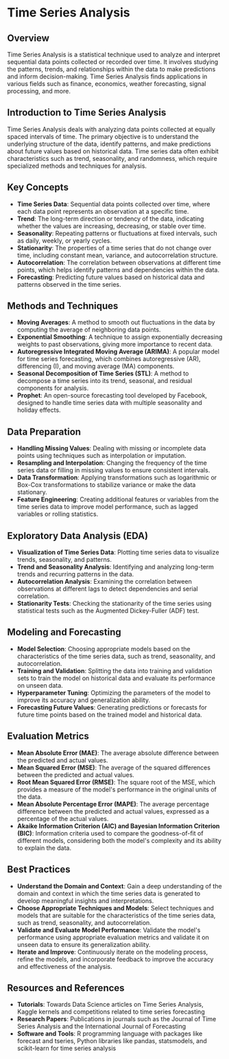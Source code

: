 # Time Series Analysis

## Overview

Time Series Analysis is a statistical technique used to analyze and interpret sequential data points collected or recorded over time. It involves studying the patterns, trends, and relationships within the data to make predictions and inform decision-making. Time Series Analysis finds applications in various fields such as finance, economics, weather forecasting, signal processing, and more.

## Introduction to Time Series Analysis

Time Series Analysis deals with analyzing data points collected at equally spaced intervals of time. The primary objective is to understand the underlying structure of the data, identify patterns, and make predictions about future values based on historical data. Time series data often exhibit characteristics such as trend, seasonality, and randomness, which require specialized methods and techniques for analysis.

## Key Concepts

- **Time Series Data**: Sequential data points collected over time, where each data point represents an observation at a specific time.
- **Trend**: The long-term direction or tendency of the data, indicating whether the values are increasing, decreasing, or stable over time.
- **Seasonality**: Repeating patterns or fluctuations at fixed intervals, such as daily, weekly, or yearly cycles.
- **Stationarity**: The properties of a time series that do not change over time, including constant mean, variance, and autocorrelation structure.
- **Autocorrelation**: The correlation between observations at different time points, which helps identify patterns and dependencies within the data.
- **Forecasting**: Predicting future values based on historical data and patterns observed in the time series.

## Methods and Techniques

- **Moving Averages**: A method to smooth out fluctuations in the data by computing the average of neighboring data points.
- **Exponential Smoothing**: A technique to assign exponentially decreasing weights to past observations, giving more importance to recent data.
- **Autoregressive Integrated Moving Average (ARIMA)**: A popular model for time series forecasting, which combines autoregressive (AR), differencing (I), and moving average (MA) components.
- **Seasonal Decomposition of Time Series (STL)**: A method to decompose a time series into its trend, seasonal, and residual components for analysis.
- **Prophet**: An open-source forecasting tool developed by Facebook, designed to handle time series data with multiple seasonality and holiday effects.

## Data Preparation

- **Handling Missing Values**: Dealing with missing or incomplete data points using techniques such as interpolation or imputation.
- **Resampling and Interpolation**: Changing the frequency of the time series data or filling in missing values to ensure consistent intervals.
- **Data Transformation**: Applying transformations such as logarithmic or Box-Cox transformations to stabilize variance or make the data stationary.
- **Feature Engineering**: Creating additional features or variables from the time series data to improve model performance, such as lagged variables or rolling statistics.

## Exploratory Data Analysis (EDA)

- **Visualization of Time Series Data**: Plotting time series data to visualize trends, seasonality, and patterns.
- **Trend and Seasonality Analysis**: Identifying and analyzing long-term trends and recurring patterns in the data.
- **Autocorrelation Analysis**: Examining the correlation between observations at different lags to detect dependencies and serial correlation.
- **Stationarity Tests**: Checking the stationarity of the time series using statistical tests such as the Augmented Dickey-Fuller (ADF) test.

## Modeling and Forecasting

- **Model Selection**: Choosing appropriate models based on the characteristics of the time series data, such as trend, seasonality, and autocorrelation.
- **Training and Validation**: Splitting the data into training and validation sets to train the model on historical data and evaluate its performance on unseen data.
- **Hyperparameter Tuning**: Optimizing the parameters of the model to improve its accuracy and generalization ability.
- **Forecasting Future Values**: Generating predictions or forecasts for future time points based on the trained model and historical data.

## Evaluation Metrics

- **Mean Absolute Error (MAE)**: The average absolute difference between the predicted and actual values.
- **Mean Squared Error (MSE)**: The average of the squared differences between the predicted and actual values.
- **Root Mean Squared Error (RMSE)**: The square root of the MSE, which provides a measure of the model's performance in the original units of the data.
- **Mean Absolute Percentage Error (MAPE)**: The average percentage difference between the predicted and actual values, expressed as a percentage of the actual values.
- **Akaike Information Criterion (AIC) and Bayesian Information Criterion (BIC)**: Information criteria used to compare the goodness-of-fit of different models, considering both the model's complexity and its ability to explain the data.

## Best Practices

- **Understand the Domain and Context**: Gain a deep understanding of the domain and context in which the time series data is generated to develop meaningful insights and interpretations.
- **Choose Appropriate Techniques and Models**: Select techniques and models that are suitable for the characteristics of the time series data, such as trend, seasonality, and autocorrelation.
- **Validate and Evaluate Model Performance**: Validate the model's performance using appropriate evaluation metrics and validate it on unseen data to ensure its generalization ability.
- **Iterate and Improve**: Continuously iterate on the modeling process, refine the models, and incorporate feedback to improve the accuracy and effectiveness of the analysis.

## Resources and References

- **Tutorials**: Towards Data Science articles on Time Series Analysis, Kaggle kernels and competitions related to time series forecasting
- **Research Papers**: Publications in journals such as the Journal of Time Series Analysis and the International Journal of Forecasting
- **Software and Tools**: R programming language with packages like forecast and tseries, Python libraries like pandas, statsmodels, and scikit-learn for time series analysis
